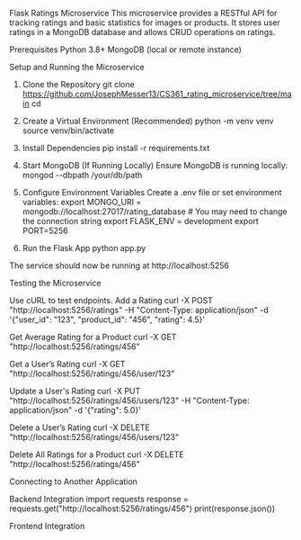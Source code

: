 Flask Ratings Microservice
  This microservice provides a RESTful API for tracking ratings and basic statistics for images or products. 
  It stores user ratings in a MongoDB database and allows CRUD operations on ratings.

Prerequisites
  Python 3.8+
  MongoDB (local or remote instance)

Setup and Running the Microservice

1. Clone the Repository
    git clone https://github.com/JosephMesser13/CS361_rating_microservice/tree/main
    cd <repository-folder>

2. Create a Virtual Environment (Recommended)
    python -m venv venv
    source venv/bin/activate

3. Install Dependencies
    pip install -r requirements.txt

4. Start MongoDB (If Running Locally)
   Ensure MongoDB is running locally:
     mongod --dbpath /your/db/path

5. Configure Environment Variables
  Create a .env file or set environment variables:
    export MONGO_URI = mongodb://localhost:27017/rating_database # You may need to change the connection string 
    export FLASK_ENV = development
    export PORT=5256

6. Run the Flask App
    python app.py

The service should now be running at http://localhost:5256


Testing the Microservice

Use cURL to test endpoints.
  Add a Rating
    curl -X POST "http://localhost:5256/ratings" -H "Content-Type: application/json" -d '{"user_id": "123", "product_id": "456", "rating": 4.5}'
  
  Get Average Rating for a Product
    curl -X GET "http://localhost:5256/ratings/456"
  
  Get a User’s Rating
    curl -X GET "http://localhost:5256/ratings/456/user/123"
  
  Update a User's Rating
    curl -X PUT "http://localhost:5256/ratings/456/users/123" -H "Content-Type: application/json" -d '{"rating": 5.0}'
  
  Delete a User’s Rating
    curl -X DELETE "http://localhost:5256/ratings/456/users/123"
  
  Delete All Ratings for a Product
    curl -X DELETE "http://localhost:5256/ratings/456"


Connecting to Another Application

  Backend Integration
    import requests
    response = requests.get("http://localhost:5256/ratings/456")
    print(response.json())

  Frontend Integration
    

